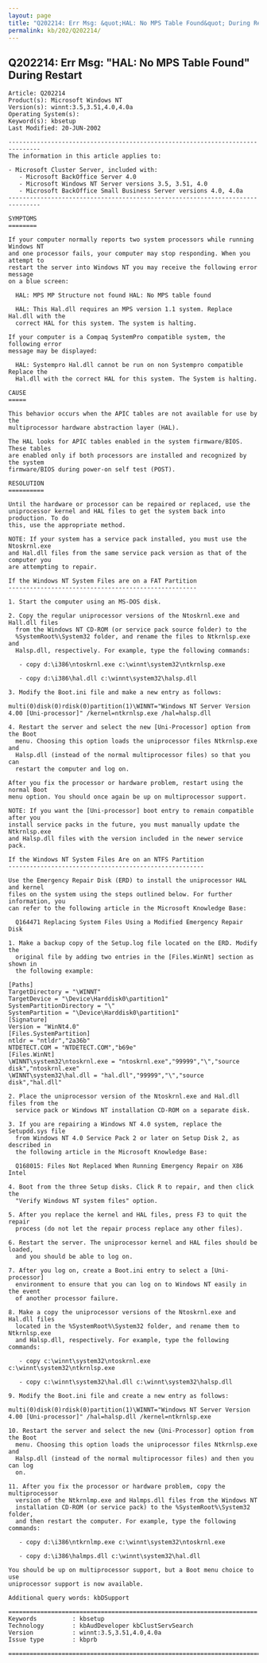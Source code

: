 ```yaml
---
layout: page
title: "Q202214: Err Msg: &quot;HAL: No MPS Table Found&quot; During Restart"
permalink: kb/202/Q202214/
---
```


## Q202214: Err Msg: &quot;HAL: No MPS Table Found&quot; During Restart

	Article: Q202214
	Product(s): Microsoft Windows NT
	Version(s): winnt:3.5,3.51,4.0,4.0a
	Operating System(s): 
	Keyword(s): kbsetup
	Last Modified: 20-JUN-2002
	
	-------------------------------------------------------------------------------
	The information in this article applies to:
	
	- Microsoft Cluster Server, included with:
	   - Microsoft BackOffice Server 4.0 
	   - Microsoft Windows NT Server versions 3.5, 3.51, 4.0 
	   - Microsoft BackOffice Small Business Server versions 4.0, 4.0a 
	-------------------------------------------------------------------------------
	
	SYMPTOMS
	========
	
	If your computer normally reports two system processors while running Windows NT
	and one processor fails, your computer may stop responding. When you attempt to
	restart the server into Windows NT you may receive the following error message
	on a blue screen:
	
	  HAL: MPS MP Structure not found HAL: No MPS table found
	
	  HAL: This Hal.dll requires an MPS version 1.1 system. Replace Hal.dll with the
	  correct HAL for this system. The system is halting.
	
	If your computer is a Compaq SystemPro compatible system, the following error
	message may be displayed:
	
	  HAL: Systempro Hal.dll cannot be run on non Systempro compatible Replace the
	  Hal.dll with the correct HAL for this system. The System is halting.
	
	CAUSE
	=====
	
	This behavior occurs when the APIC tables are not available for use by the
	multiprocessor hardware abstraction layer (HAL).
	
	The HAL looks for APIC tables enabled in the system firmware/BIOS. These tables
	are enabled only if both processors are installed and recognized by the system
	firmware/BIOS during power-on self test (POST).
	
	RESOLUTION
	==========
	
	Until the hardware or processor can be repaired or replaced, use the
	uniprocessor kernel and HAL files to get the system back into production. To do
	this, use the appropriate method.
	
	NOTE: If your system has a service pack installed, you must use the Ntoskrnl.exe
	and Hal.dll files from the same service pack version as that of the computer you
	are attempting to repair.
	
	If the Windows NT System Files are on a FAT Partition
	-----------------------------------------------------
	
	1. Start the computer using an MS-DOS disk.
	
	2. Copy the regular uniprocessor versions of the Ntoskrnl.exe and Hall.dll files
	  from the Windows NT CD-ROM (or service pack source folder) to the
	  %SystemRoot%\System32 folder, and rename the files to Ntkrnlsp.exe and
	  Halsp.dll, respectively. For example, type the following commands:
	
	   - copy d:\i386\ntoskrnl.exe c:\winnt\system32\ntkrnlsp.exe
	
	   - copy d:\i386\hal.dll c:\winnt\system32\halsp.dll
	
	3. Modify the Boot.ini file and make a new entry as follows:
	
	multi(0)disk(0)rdisk(0)partition(1)\WINNT="Windows NT Server Version 4.00 [Uni-processor]" /kernel=ntkrnlsp.exe /hal=halsp.dll
	
	4. Restart the server and select the new [Uni-Processor] option from the Boot
	  menu. Choosing this option loads the uniprocessor files Ntkrnlsp.exe and
	  Halsp.dll (instead of the normal multiprocessor files) so that you can
	  restart the computer and log on.
	
	After you fix the processor or hardware problem, restart using the normal Boot
	menu option. You should once again be up on multiprocessor support.
	
	NOTE: If you want the [Uni-processor] boot entry to remain compatible after you
	install service packs in the future, you must manually update the Ntkrnlsp.exe
	and Halsp.dll files with the version included in the newer service pack.
	
	If the Windows NT System Files Are on an NTFS Partition
	-------------------------------------------------------
	
	Use the Emergency Repair Disk (ERD) to install the uniprocessor HAL and kernel
	files on the system using the steps outlined below. For further information, you
	can refer to the following article in the Microsoft Knowledge Base:
	
	  Q164471 Replacing System Files Using a Modified Emergency Repair Disk
	
	1. Make a backup copy of the Setup.log file located on the ERD. Modify the
	  original file by adding two entries in the [Files.WinNt] section as shown in
	  the following example:
	
	[Paths]
	TargetDirectory = "\WINNT"
	TargetDevice = "\Device\Harddisk0\partition1"
	SystemPartitionDirectory = "\"
	SystemPartition = "\Device\Harddisk0\partition1"
	[Signature]
	Version = "WinNt4.0"
	[Files.SystemPartition]
	ntldr = "ntldr","2a36b"
	NTDETECT.COM = "NTDETECT.COM","b69e"
	[Files.WinNt]
	\WINNT\system32\ntoskrnl.exe = "ntoskrnl.exe","99999","\","source disk","ntoskrnl.exe"
	\WINNT\system32\hal.dll = "hal.dll","99999","\","source disk","hal.dll"
	
	2. Place the uniprocessor version of the Ntoskrnl.exe and Hal.dll files from the
	  service pack or Windows NT installation CD-ROM on a separate disk.
	
	3. If you are repairing a Windows NT 4.0 system, replace the Setupdd.sys file
	  from Windows NT 4.0 Service Pack 2 or later on Setup Disk 2, as described in
	  the following article in the Microsoft Knowledge Base:
	
	  Q168015: Files Not Replaced When Running Emergency Repair on X86 Intel
	
	4. Boot from the three Setup disks. Click R to repair, and then click the
	  "Verify Windows NT system files" option.
	
	5. After you replace the kernel and HAL files, press F3 to quit the repair
	  process (do not let the repair process replace any other files).
	
	6. Restart the server. The uniprocessor kernel and HAL files should be loaded,
	  and you should be able to log on.
	
	7. After you log on, create a Boot.ini entry to select a [Uni-processor]
	  environment to ensure that you can log on to Windows NT easily in the event
	  of another processor failure.
	
	8. Make a copy the uniprocessor versions of the Ntoskrnl.exe and Hal.dll files
	  located in the %SystemRoot%\System32 folder, and rename them to Ntkrnlsp.exe
	  and Halsp.dll, respectively. For example, type the following commands:
	
	   - copy c:\winnt\system32\ntoskrnl.exe c:\winnt\system32\ntkrnlsp.exe
	
	   - copy c:\winnt\system32\hal.dll c:\winnt\system32\halsp.dll
	
	9. Modify the Boot.ini file and create a new entry as follows:
	
	multi(0)disk(0)rdisk(0)partition(1)\WINNT="Windows NT Server Version 4.00 [Uni-processor]" /hal=halsp.dll /kernel=ntkrnlsp.exe
	
	10. Restart the server and select the new {Uni-Processor] option from the Boot
	  menu. Choosing this option loads the uniprocessor files Ntkrnlsp.exe and
	  Halsp.dll (instead of the normal multiprocessor files) and then you can log
	  on.
	
	11. After you fix the processor or hardware problem, copy the multiprocessor
	  version of the Ntkrnlmp.exe and Halmps.dll files from the Windows NT
	  installation CD-ROM (or service pack) to the %SystemRoot%\System32 folder,
	  and then restart the computer. For example, type the following commands:
	
	   - copy d:\i386\ntkrnlmp.exe c:\winnt\system32\ntoskrnl.exe
	
	   - copy d:\i386\halmps.dll c:\winnt\system32\hal.dll
	
	You should be up on multiprocessor support, but a Boot menu choice to use
	uniprocessor support is now available.
	
	Additional query words: kbDSupport
	
	======================================================================
	Keywords          : kbsetup 
	Technology        : kbAudDeveloper kbClustServSearch
	Version           : winnt:3.5,3.51,4.0,4.0a
	Issue type        : kbprb
	
	=============================================================================
	
